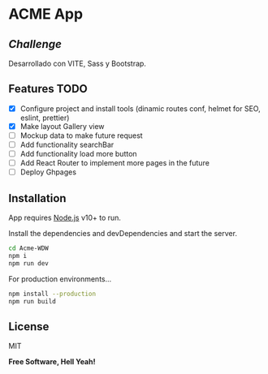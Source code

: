 # ACME App

## _Challenge_

Desarrollado con VITE, Sass y Bootstrap.

## Features TODO

- [x] Configure project and install tools (dinamic routes conf, helmet for SEO, eslint, prettier)
- [x] Make layout Gallery view
- [ ] Mockup data to make future request
- [ ] Add functionality searchBar
- [ ] Add functionality load more button
- [ ] Add React Router to implement more pages in the future
- [ ] Deploy Ghpages

## Installation

App requires [Node.js](https://nodejs.org/) v10+ to run.

Install the dependencies and devDependencies and start the server.

```sh
cd Acme-WDW
npm i
npm run dev
```

For production environments...

```sh
npm install --production
npm run build
```

## License

MIT

**Free Software, Hell Yeah!**
